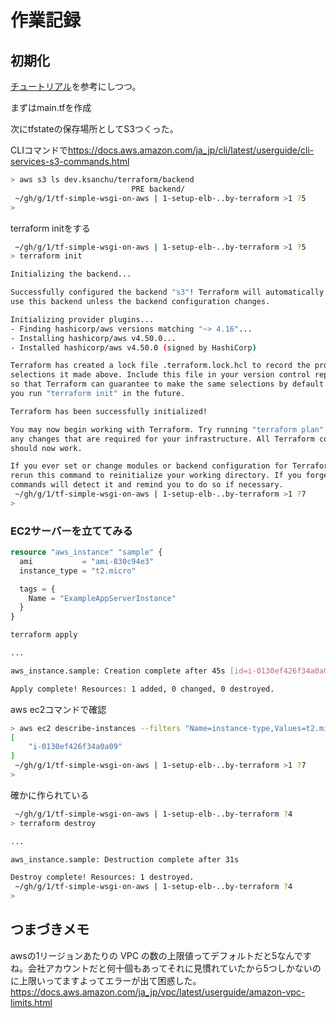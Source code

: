 # 作業記録

## 初期化

[チュートリアル](https://developer.hashicorp.com/terraform/tutorials/aws-get-started)を参考にしつつ。

まずはmain.tfを作成

次にtfstateの保存場所としてS3つくった。

CLIコマンドで<https://docs.aws.amazon.com/ja_jp/cli/latest/userguide/cli-services-s3-commands.html>

```bash
> aws s3 ls dev.ksanchu/terraform/backend
                           PRE backend/
 ~/gh/g/1/tf-simple-wsgi-on-aws | 1-setup-elb-..by-terraform >1 ?5
>
```

terraform initをする

```bash
 ~/gh/g/1/tf-simple-wsgi-on-aws | 1-setup-elb-..by-terraform >1 ?5
> terraform init

Initializing the backend...

Successfully configured the backend "s3"! Terraform will automatically
use this backend unless the backend configuration changes.

Initializing provider plugins...
- Finding hashicorp/aws versions matching "~> 4.16"...
- Installing hashicorp/aws v4.50.0...
- Installed hashicorp/aws v4.50.0 (signed by HashiCorp)

Terraform has created a lock file .terraform.lock.hcl to record the provider
selections it made above. Include this file in your version control repository
so that Terraform can guarantee to make the same selections by default when
you run "terraform init" in the future.

Terraform has been successfully initialized!

You may now begin working with Terraform. Try running "terraform plan" to see
any changes that are required for your infrastructure. All Terraform commands
should now work.

If you ever set or change modules or backend configuration for Terraform,
rerun this command to reinitialize your working directory. If you forget, other
commands will detect it and remind you to do so if necessary.
 ~/gh/g/1/tf-simple-wsgi-on-aws | 1-setup-elb-..by-terraform >1 ?7
>
```

### EC2サーバーを立ててみる

```terraform
resource "aws_instance" "sample" {
  ami           = "ami-830c94e3"
  instance_type = "t2.micro"

  tags = {
    Name = "ExampleAppServerInstance"
  }
}

```

```bash
terraform apply

...

aws_instance.sample: Creation complete after 45s [id=i-0130ef426f34a0a09]

Apply complete! Resources: 1 added, 0 changed, 0 destroyed.

```

aws ec2コマンドで確認

```bash
> aws ec2 describe-instances --filters "Name=instance-type,Values=t2.micro" --query "Reservations[].Instances[].InstanceId"
[
    "i-0130ef426f34a0a09"
]
 ~/gh/g/1/tf-simple-wsgi-on-aws | 1-setup-elb-..by-terraform >1 ?7
>
```

確かに作られている

```bash
 ~/gh/g/1/tf-simple-wsgi-on-aws | 1-setup-elb-..by-terraform ?4
> terraform destroy

...

aws_instance.sample: Destruction complete after 31s

Destroy complete! Resources: 1 destroyed.
 ~/gh/g/1/tf-simple-wsgi-on-aws | 1-setup-elb-..by-terraform ?4
>

```

## つまづきメモ

awsの1リージョンあたりの VPC の数の上限値ってデフォルトだと5なんですね。会社アカウントだと何十個もあってそれに見慣れていたから5つしかないのに上限いってますよってエラーが出て困惑した。<https://docs.aws.amazon.com/ja_jp/vpc/latest/userguide/amazon-vpc-limits.html>
